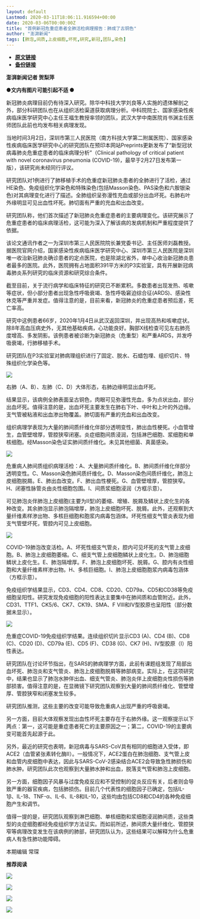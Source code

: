 ```yaml
---
layout: default
Lastmod: 2020-03-11T18:06:11.916594+00:00
date: 2020-03-06T00:00:00Z
title: "首例新冠危重症患者全肺活检病理报告：肺成了古铜色"
author: "澎湃新闻"
tags: [肺泡,间质,上皮细胞,坏死,研究,新冠,团队,染色]
---
```


* [**原文链接**](https://mp.weixin.qq.com/s/my8LqlMbJDDJlEqJAkDMnQ)
* [**备份链接**](http://archive.today/SLTtS)


**澎湃新闻记者 贺梨萍**

**●****文内有图片可能引起不适**** ●**

  

新冠肺炎病理目前仍有待深入研究。除华中科技大学刘良等人实施的遗体解剖之外，部分科研团队也在从组织活检渠道获取病理分析。中科院院士、国家感染性疾病临床医学研究中心主任王福生教授率领的团队，武汉大学中南医院肖书渊主任医师团队此前也均发布相关病理发现。

  
当地时间3月2日，深圳市第三人民医院（南方科技大学第二附属医院）、国家感染性疾病临床医学研究中心的研究团队在预印本网站Preprints更新发布了“新型冠状病毒肺炎危重症患者的临床病理分析”（Clinical pathology of critical patient with novel coronavirus pneumonia (COVID-19)，最早于2月27日发布第一版），该研究尚未经同行评议。

  
研究团队对1例进行了肺移植手术的危重症新冠肺炎患者的全肺进行了活检，通过HE染色、免疫组织化学染色和特殊染色(包括Masson染色、PAS染色和六胺银染色)对其病理变化进行了描述。全肺组织呈弥漫性充血或部分出血坏死。右肺右叶外缘明显可见出血性坏死。肺切面有严重的充血和出血改变。

  
研究团队称，他们首次描述了新冠肺炎危重症患者的主要病理变化。该研究展示了危重症患者的临床病理活检，这可能为深入了解该病的发病机制和严重程度提供了依据。

  
该论文通讯作者之一为深圳市第三人民医院院长兼党委书记、主任医师刘磊教授。据医院官网介绍，国家感染性疾病临床医学研究中心、深圳市第三人民医院是深圳唯一收治新冠肺炎确诊患者的定点医院，也是除湖北省外，单中心收治新冠肺炎患者最多的医院。此外，医院拥有占地面积391平方米的P3实验室，具有开展新冠病毒肺炎系列研究的临床资源和研究综合条件。

  
截至目前，关于流行病学和临床特征的研究已不断累积。多数患者出现发热、咳嗽等症状，但小部分患者出现急性呼吸衰竭、急性呼吸窘迫综合征(ARDS)、感染性休克等严重并发症。值得注意的是，目前来看，新冠肺炎的危重症患者预后差，死亡率高。

  
研究中这例患者66岁，2020年1月4日从武汉返回深圳，并出现高热和咳嗽症状。除8年高血压病史外，无其他基础疾病，心功能良好。胸部X线检查可见左右肺亮度增高、多发阴影。该例患者被诊断为新冠肺炎（危重型）和严重ARDS，并发呼吸衰竭，行肺移植手术。

  
研究团队在P3实验室对肺病理组织进行了固定、脱水、石蜡包埋、组织切片、特殊组织化学染色等。  

  

![](/images/post/7492becde09e9fc05f673df36647229a.jpg)

右肺（A、B）、左肺（C、D）大体形态，右肺边缘明显出血坏死。

  
结果显示，该病例全肺表面呈古铜色，肉眼可见弥漫性充血，多为点状出血，部分出血坏死。值得注意的是，出血坏死主要发生在肺右下叶、中叶和上叶的外边缘。支气管被粘液和出血渗出物覆盖。肺切面有严重的充血和出血改变。

  
组织病理学表现为大量的肺间质纤维化伴部分透明变性，肺出血性梗死。小血管增生，血管壁增厚，管腔狭窄闭塞。炎症细胞间质浸润，包括淋巴细胞、浆细胞和单核细胞。经Masson染色证实肺间质纤维化。未见其他细菌、真菌感染。  

  

![](/images/post/92bb851ef8c19aeee1a0111d0ca6dc32.jpg)

危重病人肺间质组织病理活检：A、大量肺间质纤维化。B、肺间质纤维化伴部分透明变性。C、Masson染色肺间质纤维化。D、Masson染色间质纤维化，肺泡上皮细胞脱屑。E、肺出血改变。F、肺出血性梗死。G、血管壁增厚，管腔狭窄。H、闭塞性脉管炎由炎性细胞包围。I、间质浆细胞浸润（方框示意）。

  
可见肺泡炎伴肺泡上皮细胞(主要为II型)的萎缩、增殖、脱屑及鳞状上皮化生的各种改变。其余肺泡显示肺泡隔增厚，肺泡上皮细胞坏死、脱屑。此外，还观察到大量纤维素样渗出物、多核巨细胞和胞浆内病毒包涵体。坏死性细支气管炎表现为细支气管壁坏死，管腔内可见上皮细胞。  

  

![](/images/post/9817b4005e82633f60b2c840eb15b5b6.jpg)

COVID-19肺泡改变活检。A、坏死性细支气管炎，腔内可见坏死的支气管上皮细胞。B、肺泡上皮细胞萎缩。C、细支气管上皮细胞鳞状上皮化生。D、肺泡细胞鳞状上皮化生。E、肺泡隔增厚。F、肺泡上皮细胞坏死、脱屑。G、腔内有炎性细胞和大量纤维素样渗出物。H、多核巨细胞。I、肺泡上皮细胞胞浆内病毒包涵体（方框示意）。

  
免疫组织学结果显示，CD3、CD4、CD8、CD20、CD79a、CD5和CD38等免疫细胞呈阳性。研究发现免疫细胞的阳性表达主要集中在肺间质和血管附近。此外，CD31、TTF1、CK5/6、CK7、CK19、SMA、F VIII和IV型胶原也呈阳性（部分数据未显示）。  

  

![](/images/post/d0adccb05a0a9761c1a87c8bf56f321b.jpg)

危重症COVID-19免疫组织学结果。连续组织切片显示CD3 (A)、CD4 (B)、CD8 (C)、CD20 (D)、CD79a (E)、CD5 (F)、CD38 (G)、CK7 (H)、IV型胶原（I）阳性表达。

  
研究团队在讨论环节指出，在SARS的肺病理学方面，此前有课题组发现了局部出血坏死、肺泡炎和支气管炎、肺泡上皮细胞脱屑等肺部病变。实际上，在这项研究中，结果也显示了肺泡水肿伴出血、细支气管炎、肺泡炎伴上皮细胞炎性损伤等肺部损害。值得注意的是，在显微镜下研究团队观察到大量的肺间质纤维化、管壁增厚、管腔狭窄和闭塞发生较多。

  
研究团队推测，这些主要的改变可能导致危重病人出现严重的呼吸衰竭。

  
另一方面，目前大体观察发现出血性坏死主要存在于右肺外缘。这一观察提示以下两点：第一，这可能是重症患者死亡的主要原因之一；第二，COVID-19的主要病变可能首先起源于此。

  
另外，最近的研究也表明，新冠病毒与SARS-CoV具有相同的细胞进入受体，即ACE2（血管紧张素转化酶II）。一般情况下，ACE2蛋白在肺泡细胞、支气管上皮和血管内皮细胞中表达，因此与SARS-CoV-2感染结合ACE2会导致急性肺损伤和肺水肿。研究团队此次也观察到大量肺水肿和出血，脱落支气管和肺泡上皮细胞。

  
另一方面，细胞因子风暴与过度免疫反应和不受控制的促炎反应有关，后者则会导致严重的器官疾病，包括肺损伤。目前几个代表性的细胞因子已确定，包括IL-1β、IL-18、TNF-α、IL-6、IL-8和IL-10，这些均由包括CD8和CD4的各种免疫细胞产生和调节。

  
值得一提的是，研究团队观察到淋巴细胞、单核细胞和浆细胞浸润肺间质，这些类型的炎症细胞都经免疫组织学方法证实。而如前所述，肺间质大量纤维化、管腔狭窄等病理改变发生在该病例的肺部，研究团队认为，这些结果可以解释为什么危重病人有急性肺功能障碍。

  

本期编辑 常琛  

  

**推荐阅读**

[![](/images/post/e6eeace50a3d6097c02d3028dccb82ec.jpg)](http://mp.weixin.qq.com/s?__biz=MjM5MzI5NTU3MQ==&mid=2651596826&idx=1&sn=05ce9cbb2eee59970eea12fc1f33fe9c&chksm=bd61b5a68a163cb0946884a65b74b2cc2cfac157ce6ab47d6224aad1b1f07cc1a59aece3ea8c&scene=21#wechat_redirect)

[![](/images/post/ca5e19311bd13de311a7bd93f8eba2a6.jpg)](http://mp.weixin.qq.com/s?__biz=MjM5MzI5NTU3MQ==&mid=2651595860&idx=1&sn=6ba0af6bd94c0e122c5136345e632e6a&chksm=bd61b9e88a1630fe7de2b6aaa4f1dd87bd77da795dbe23ce66c455460b4742d951812a8fad76&scene=21#wechat_redirect)

[![](/images/post/41c1a078bd0a6b5fd4f62312d9437991.jpg)](http://mp.weixin.qq.com/s?__biz=MjM5MzI5NTU3MQ==&mid=2651592656&idx=2&sn=0ebb59d9b64ac5e4409cf19c094284e7&chksm=bd618a6c8a16037a8f75a9010d101e7d7bf1d92b9e28e46719dfb3ea14d5e1788c3c3e8619d4&scene=21#wechat_redirect)

[![](/images/post/faa036129172f4ba4cb775ad946d1eff.jpg)](https://a.app.qq.com/o/simple.jsp?pkgname=com.wondertek.paper)

